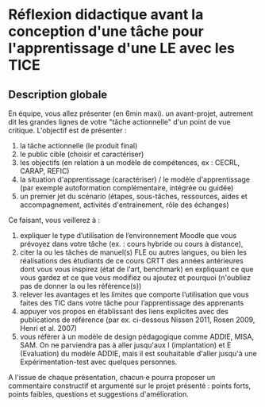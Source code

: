 # Réflexion didactique avant la conception d'une tâche pour l'apprentissage d'une LE avec les TICE

## Description globale

En équipe, vous allez présenter (en 6min maxi). un avant-projet, autrement dit les grandes lignes de votre "tâche actionnelle" d'un point de vue critique. L'objectif est de présenter :

1. la tâche actionnelle  (le produit final)
2. le public cible (choisir et caractériser)
3. les objectifs (en relation à un modèle de compétences, ex : CECRL, CARAP, REFIC)
4. la situation d'apprentissage (caractériser) / le modèle d'apprentissage (par exemple autoformation complémentaire, intégrée ou guidée)
5. un premier jet du scénario (étapes, sous-tâches, ressources,  aides et accompagnement, activités d'entrainement, rôle des échanges)


Ce faisant, vous veillerez à  :

1. expliquer le type d’utilisation de l’environnement Moodle que vous prévoyez dans votre tâche (ex. : cours hybride ou cours à distance),
2. citer la ou les tâches de manuel(s) FLE ou autres langues, ou bien les réalisations des étudiants de ce cours CRTT des années antérieures dont vous vous inspirez (état de l'art, benchmark) en expliquant ce que vous gardez et ce que vous modifiez ou ajoutez et pourquoi (n'oubliez pas de donner la ou les référence(s))
3. relever les avantages et les limites que comporte l’utilisation que vous faites des TIC dans votre tâche pour l’apprentissage des apprenants
4. appuyer vos propos en établissant des liens explicites avec des publications de référence (par ex. ci-dessous Nissen 2011, Rosen 2009, Henri et al. 2007)
5. vous référer à un modèle de design pédagogique comme ADDIE, MISA, SAM. On ne parviendra pas à aller jusqu'aux I (implantation) et E (Evaluation) du modèle ADDIE, mais il est souhaitable d'aller jusqu'à une Expérimentation-test avec quelques personnes.

A l'issue de chaque présentation, chacun·e pourra proposer un commentaire constructif et argumenté sur le projet présenté : points forts, points faibles, questions et suggestions d'amélioration.